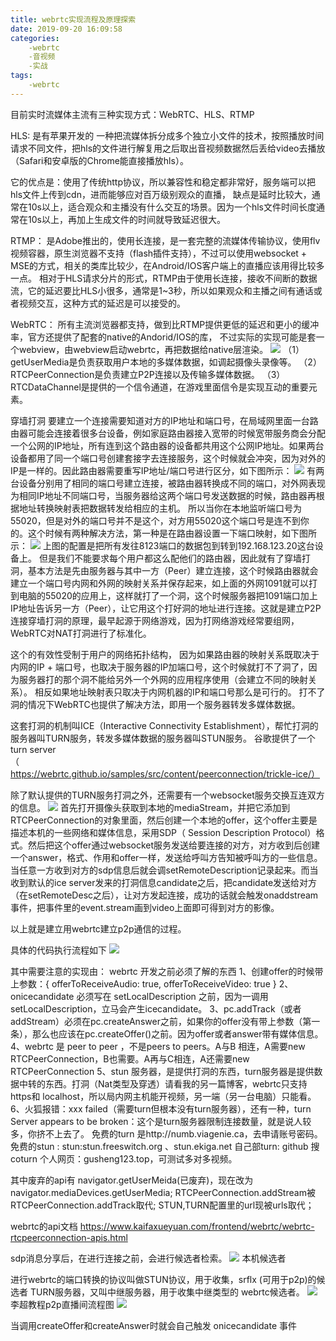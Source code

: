 ```yaml
---
title: webrtc实现流程及原理探索
date: 2019-09-20 16:09:58
categories: 
    -webrtc
    -音视频
    -实战
tags:
    -webrtc
---
```

目前实时流媒体主流有三种实现方式：WebRTC、HLS、RTMP

HLS:
是有苹果开发的 一种把流媒体拆分成多个独立小文件的技术，按照播放时间请求不同文件，把hls的文件进行解复用之后取出音视频数据然后丢给video去播放（Safari和安卓版的Chrome能直接播放hls）。

它的优点是：使用了传统http协议，所以兼容性和稳定都非常好，服务端可以把hls文件上传到cdn，进而能够应对百万级别观众的直播，
缺点是延时比较大，通常在10s以上，适合观众和主播没有什么交互的场景。因为一个hls文件时间长度通常在10s以上，再加上生成文件的时间就导致延迟很大。

RTMP：
是Adobe推出的，使用长连接，是一套完整的流媒体传输协议，使用flv视频容器，原生浏览器不支持（flash插件支持），不过可以使用websocket + MSE的方式，相关的类库比较少，在Android/IOS客户端上的直播应该用得比较多一点。
相对于HLS请求分片的形式，RTMP由于使用长连接，接收不间断的数据流，它的延迟要比HLS小很多，通常是1~3秒，所以如果观众和主播之间有通话或者视频交互，这种方式的延迟是可以接受的。

WebRTC：
所有主流浏览器都支持，做到比RTMP提供更低的延迟和更小的缓冲率，官方还提供了配套的native的Andorid/IOS的库， 不过实际的实现可能是套一个webview，由webview启动webrtc，再把数据给native层渲染。
![](/images/audio_video/webrtc1.png)
（1）getUserMedia是负责获取用户本地的多媒体数据，如调起摄像头录像等。
（2）RTCPeerConnection是负责建立P2P连接以及传输多媒体数据。
（3）RTCDataChannel是提供的一个信令通道，在游戏里面信令是实现互动的重要元素。

穿墙打洞
要建立一个连接需要知道对方的IP地址和端口号，在局域网里面一台路由器可能会连接着很多台设备，例如家庭路由器接入宽带的时候宽带服务商会分配一个公网的IP地址，所有连到这个路由器的设备都共用这个公网IP地址。如果两台设备都用了同一个端口号创建套接字去连接服务，这个时候就会冲突，因为对外的IP是一样的。因此路由器需要重写IP地址/端口号进行区分，如下图所示：
![](/images/audio_video/webrtc2.webp)
有两台设备分别用了相同的端口号建立连接，被路由器转换成不同的端口，对外网表现为相同IP地址不同端口号，当服务器给这两个端口号发送数据的时候，路由器再根据地址转换映射表把数据转发给相应的主机。
所以当你在本地监听端口号为55020，但是对外的端口号并不是这个，对方用55020这个端口号是连不到你的。这个时候有两种解决方法，第一种是在路由器设置一下端口映射，如下图所示：
![](/images/audio_video/webrtc3.webp)
上图的配置是把所有发往8123端口的数据包到转到192.168.123.20这台设备上。
但是我们不能要求每个用户都这么配他们的路由器，因此就有了穿墙打洞，基本方法是先由服务器与其中一方（Peer）建立连接，这个时候路由器就会建立一个端口号内网和外网的映射关系并保存起来，如上面的外网1091就可以打到电脑的55020的应用上，这样就打了一个洞，这个时候服务器把1091端口加上IP地址告诉另一方（Peer），让它用这个打好洞的地址进行连接。这就是建立P2P连接穿墙打洞的原理，最早起源于网络游戏，因为打网络游戏经常要组网，WebRTC对NAT打洞进行了标准化。

这个的有效性受制于用户的网络拓扑结构，
因为如果路由器的映射关系既取决于内网的IP + 端口号，也取决于服务器的IP加端口号，这个时候就打不了洞了，因为服务器打的那个洞不能给另外一个外网的应用程序使用（会建立不同的映射关系）。
相反如果地址映射表只取决于内网机器的IP和端口号那么是可行的。
打不了洞的情况下WebRTC也提供了解决方法，即用一个服务器转发多媒体数据。

这套打洞的机制叫ICE（Interactive Connectivity Establishment），帮忙打洞的服务器叫TURN服务，转发多媒体数据的服务器叫STUN服务。
谷歌提供了一个turn server（https://webrtc.github.io/samples/src/content/peerconnection/trickle-ice/）

除了默认提供的TURN服务打洞之外，还需要有一个websocket服务交换互连双方的信息。
![](/images/audio_video/webrtc4.png)
首先打开摄像头获取到本地的mediaStream，并把它添加到RTCPeerConnection的对象里面，然后创建一个本地的offer，这个offer主要是描述本机的一些网络和媒体信息，采用SDP（ Session Description Protocol）格式。然后把这个offer通过websocket服务发送给要连接的对方，对方收到后创建一个answer，格式、作用和offer一样，发送给呼叫方告知被呼叫方的一些信息。当任意一方收到对方的sdp信息后就会调setRemoteDescription记录起来。而当收到默认的ice server发来的打洞信息candidate之后，把candidate发送给对方（在setRemoteDesc之后），让对方发起连接，成功的话就会触发onaddstream事件，把事件里的event.stream画到video上面即可得到对方的影像。

以上就是建立用webrtc建立p2p通信的过程。

具体的代码执行流程如下
![](/images/audio_video/webrtc5.png)

其中需要注意的实现由：
webrtc 开发之前必须了解的东西
1、创建offer的时候带上参数：{ offerToReceiveAudio: true, offerToReceiveVideo: true }
2、onicecandidate 必须写在 setLocalDescription 之前，因为一调用setLocalDescription，立马会产生icecandidate。
3、pc.addTrack（或者addStream）必须在pc.createAnswer之前，如果你的offer没有带上参数（第一条），那么也应该在pc.createOffer()之前。因为offer或者answer带有媒体信息。
4、webrtc 是 peer to peer ，不是peers to peers。A与B 相连，A需要new RTCPeerConnection，B也需要。A再与C相连，A还需要new  RTCPeerConnection
5、stun 服务器，是提供打洞的东西，turn服务器是提供数据中转的东西。打洞（Nat类型及穿透）请看我的另一篇博客，webrtc只支持 https和 localhost，所以局内网主机能开视频，另一端（另一台电脑）只能看。
6、火狐报错：xxx failed（需要turn但根本没有turn服务器），还有一种，turn Server appears to be broken：这个是turn服务器限制连接数量，就是说人较多，你挤不上去了。
免费的turn 是http://numb.viagenie.ca，去申请账号密码。
免费的stun : stun:stun.freeswitch.org 、stun.ekiga.net
自己部turn: github 搜 coturn
个人网页：gusheng123.top，可测试多对多视频。


其中废弃的api有
navigator.getUserMeida(已废弃)，现在改为navigator.mediaDevices.getUserMedia;
RTCPeerConnection.addStream被RTCPeerConnection.addTrack取代;
STUN,TURN配置里的url现被urls取代；

webrtc的api文档
https://www.kaifaxueyuan.com/frontend/webrtc/webrtc-rtcpeerconnection-apis.html

sdp消息分享后，在进行连接之前，会进行候选者检索。
![](/images/audio_video/webrtc6.png)
本机候选者

进行webrtc的端口转换的协议叫做STUN协议，用于收集，srflx (可用于p2p)的候选者
TURN服务器，又叫中继服务器，用于收集中继类型的 webrtc候选者。
![](/images/audio_video/webrtc7.png)
李超教程p2p直播间流程图
![](/images/audio_video/webrtc8.jpg)

当调用createOffer和createAnswer时就会自己触发 onicecandidate 事件